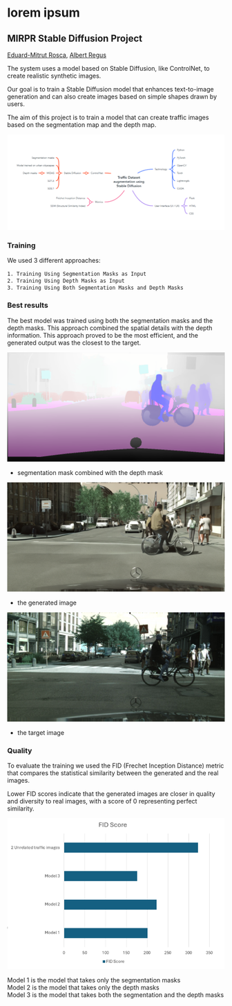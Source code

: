 # lorem ipsum

## MIRPR Stable Diffusion Project

[Eduard-Mitrut Rosca](https://github.com/RoscaMitrut), [Albert Regus](https://github.com/RegusAl)

The system uses a model based on Stable Diffusion, like ControlNet, to create realistic synthetic images.

Our goal is to train a Stable Diffusion model that enhances text-to-image generation and can also create images based on simple shapes drawn by users.

The aim of this project is to train a model that can create traffic images based on the segmentation map and the depth map.

![mindmap](docs/pics/mind_map.png)


### Training

We used 3 different approaches:

    1. Training Using Segmentation Masks as Input
    2. Training Using Depth Masks as Input
    3. Training Using Both Segmentation Masks and Depth Masks


### Best results

The best model was trained using both the segmentation masks and the depth masks. This approach combined the spatial details with the depth information. This approach proved to be the most efficient, and the generated output was the closest to the target.


![segmentation mask combined with depth mask](docs/pics/best/before_output.png)
- segmentation mask combined with the depth mask

![generated](docs/pics/best/output.png) 
- the generated image  

![target](docs/pics/best/target.png)
- the target image

### Quality

To evaluate the training we used the FID (Frechet Inception Distance) metric that compares the statistical similarity between the generated and the real images.

Lower FID scores indicate that the generated images are closer in quality and diversity to real images, with a score of 0 representing perfect similarity.

![fid](docs/raport/fid.png)

Model 1 is the model that takes only the segmentation masks <br>
Model 2 is the model that takes only the depth masks <br>
Model 3 is the model that takes both the segmentation and the depth masks <br>
